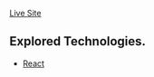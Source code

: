 
[Live Site](https://jafry-gericht-restaurant.netlify.app/)

## Explored Technologies.
- [React](https://reactjs.org/)

